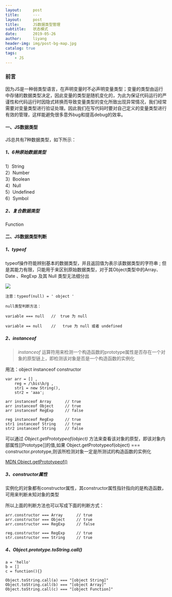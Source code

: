 ```yaml
---
layout:     post
title:      ---
layout:     post
title:      JS数据类型管理
subtitle:   状态模式
date:       2019-05-26
author:     liyang
header-img: img/post-bg-map.jpg
catalog: true
tags:
    - JS
---
```


### 前言
因为JS是一种弱类型语言，在声明变量时不必声明变量类型；变量的类型由运行中存储的数据类型决定，因此变量的类型是随机变化的，为此为保证代码运行的严谨性和代码运行时因隐式转换而导致变量类型的变化所致出现异常情况，我们经常需要对变量类型进行验证处理。因此我们在写代码时要对自己定义的变量类型进行有效的管理，这样能避免很多意外bug和提高debug的效率。

#### 一、JS数据类型
JS总共有7种数据类型，如下所示：

##### 1、6种原始数据类型
1）String  
2）Number  
3）Boolean  
4）Null  
5）Undefined  
6）Symbol

##### 2、复合数据类型
Function


#### 二、JS数据类型判断
##### 1、typeof
typeof操作符能辨别基本的数据类型，并且返回值为表示该数据类型的字符串 ; 但是其能力有限，只能用于来区别原始数据类型，对于其Object类型中的Array、Date 、RegExp 及其 Null 类型无法细分出

![](http://dev.fenzhitech.com/res/38c0a5317dd281fad14aa63c52a1817f.jpg)


```
注意：typeof(null) = ' object '  

null类型判断方法：

variable === null   //  true 为 null

variable == null    //   true 为 null 或者 undefined

```

##### 2、instanceof

> *instanceof* 运算符用来检测一个构造函数的prototype属性是否存在一个对象的原型链上，即检测该对象是否是一个构造函数的实例化

用法：object instanceof constructor

```
var arr = [] ,
    reg = /\bis\b/g ,
    str1 = new String(),
    str2 = 'aaa';

arr instanceof Array      // true
arr instanceof Object     // true
arr instanceof RegExp     // false

reg instanceof RegExp     // true
str1 instanceof String    // true
str2 instanceof String    // false

```

可以通过 *Object.getPrototypeof(object)* 方法来查看该对象的原型，即该对象内部属性[[Prototype]]的值,如果 Object.getPrototypeof(object) === constructor.prototype,则该所检测对象一定是所测试的构造函数的实例化

[MDN  Object.getPrototypeof()](https://developer.mozilla.org/zh-CN/docs/Web/JavaScript/Reference/Global_Objects/Object/getprototypeof)

##### 3、constructor属性

实例化的对象都有constructor属性，其constructor属性指针指向的是构造函数，可用来判断未知对象的类型

所以上面的判断方法也可以写成下面的判断方式：

```
arr.constructor === Array      // true
arr.constructor === Object     // true
arr.constructor === RegExp     // false

reg.constructor === RegExp     // true
str.constructor === String     // true

```

##### 4、Object.prototype.toString.call()　

```
a = 'hello'
b = []
c = function(){}

Object.toString.call(a) === "[object String]"
Object.toString.call(b) === "[object Array]"
Object.toString.call(c) === "[object Function]"

```
